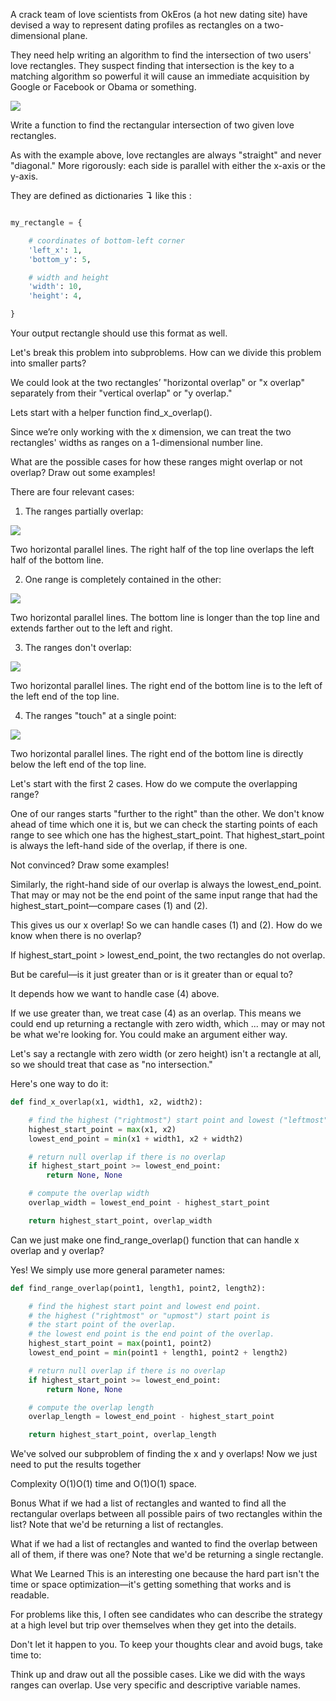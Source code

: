 A crack team of love scientists from OkEros (a hot new dating site) have devised a way to represent dating profiles as
rectangles on a two-dimensional plane.

They need help writing an algorithm to find the intersection of two users' love rectangles. They suspect finding that
intersection is the key to a matching algorithm so powerful it will cause an immediate acquisition by Google or Facebook
or Obama or something.

![](https://www.interviewcake.com/images/svgs/rectangular_love__it_must_be_love.svg?bust=143)

Write a function to find the rectangular intersection of two given love rectangles.

As with the example above, love rectangles are always "straight" and never "diagonal." More rigorously: each side is
parallel with either the x-axis or the y-axis.

They are defined as dictionaries ↴ like this :

```python

my_rectangle = {

    # coordinates of bottom-left corner
    'left_x': 1,
    'bottom_y': 5,

    # width and height
    'width': 10,
    'height': 4,

}
```

Your output rectangle should use this format as well.

Let's break this problem into subproblems. How can we divide this problem into smaller parts?

We could look at the two rectangles’ "horizontal overlap" or "x overlap" separately from their "vertical overlap" or "y
overlap."

Lets start with a helper function find_x_overlap().

Since we’re only working with the x dimension, we can treat the two rectangles' widths as ranges on a 1-dimensional
number line.

What are the possible cases for how these ranges might overlap or not overlap? Draw out some examples!

There are four relevant cases:

1) The ranges partially overlap:

![](https://www.interviewcake.com/images/svgs/rectangular_love__partially_overlap.svg?bust=143)

Two horizontal parallel lines. The right half of the top line overlaps the left half of the bottom line.

2) One range is completely contained in the other:

![](https://www.interviewcake.com/images/svgs/rectangular_love__completely_contained.svg?bust=143)

Two horizontal parallel lines. The bottom line is longer than the top line and extends farther out to the left and
right.

3) The ranges don't overlap:

![](https://www.interviewcake.com/images/svgs/rectangular_love__dont_overlap.svg?bust=143)

Two horizontal parallel lines. The right end of the bottom line is to the left of the left end of the top line.

4) The ranges "touch" at a single point:

![](https://www.interviewcake.com/images/svgs/rectangular_love__touch_at_single_point.svg?bust=143)

Two horizontal parallel lines. The right end of the bottom line is directly below the left end of the top line.

Let's start with the first 2 cases. How do we compute the overlapping range?

One of our ranges starts "further to the right" than the other. We don't know ahead of time which one it is, but we can
check the starting points of each range to see which one has the highest_start_point. That highest_start_point is always
the left-hand side of the overlap, if there is one.

Not convinced? Draw some examples!

Similarly, the right-hand side of our overlap is always the lowest_end_point. That may or may not be the end point of
the same input range that had the highest_start_point—compare cases (1) and (2).

This gives us our x overlap! So we can handle cases (1) and (2). How do we know when there is no overlap?

If highest_start_point > lowest_end_point, the two rectangles do not overlap.

But be careful—is it just greater than or is it greater than or equal to?

It depends how we want to handle case (4) above.

If we use greater than, we treat case (4) as an overlap. This means we could end up returning a rectangle with zero
width, which ... may or may not be what we're looking for. You could make an argument either way.

Let's say a rectangle with zero width (or zero height) isn't a rectangle at all, so we should treat that case as "no
intersection."

Here's one way to do it:

```python
def find_x_overlap(x1, width1, x2, width2):

    # find the highest ("rightmost") start point and lowest ("leftmost") end point
    highest_start_point = max(x1, x2)
    lowest_end_point = min(x1 + width1, x2 + width2)

    # return null overlap if there is no overlap
    if highest_start_point >= lowest_end_point:
        return None, None

    # compute the overlap width
    overlap_width = lowest_end_point - highest_start_point

    return highest_start_point, overlap_width
```

Can we just make one find_range_overlap() function that can handle x overlap and y overlap?

Yes! We simply use more general parameter names:

```python
def find_range_overlap(point1, length1, point2, length2):

    # find the highest start point and lowest end point.
    # the highest ("rightmost" or "upmost") start point is
    # the start point of the overlap.
    # the lowest end point is the end point of the overlap.
    highest_start_point = max(point1, point2)
    lowest_end_point = min(point1 + length1, point2 + length2)

    # return null overlap if there is no overlap
    if highest_start_point >= lowest_end_point:
        return None, None

    # compute the overlap length
    overlap_length = lowest_end_point - highest_start_point

    return highest_start_point, overlap_length
```

We've solved our subproblem of finding the x and y overlaps! Now we just need to put the results together

Complexity O(1)O(1) time and O(1)O(1) space.

Bonus What if we had a list of rectangles and wanted to find all the rectangular overlaps between all possible pairs of
two rectangles within the list? Note that we'd be returning a list of rectangles.

What if we had a list of rectangles and wanted to find the overlap between all of them, if there was one? Note that we'd
be returning a single rectangle.

What We Learned This is an interesting one because the hard part isn't the time or space optimization—it's getting
something that works and is readable.

For problems like this, I often see candidates who can describe the strategy at a high level but trip over themselves
when they get into the details.

Don't let it happen to you. To keep your thoughts clear and avoid bugs, take time to:

Think up and draw out all the possible cases. Like we did with the ways ranges can overlap. Use very specific and
descriptive variable names.